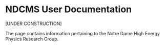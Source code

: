 # NDCMS User Documentation

[UNDER CONSTRUCTION]

The page contains information pertaining to the Notre Dame High Energy Physics Research Group. 